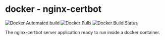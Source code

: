 # docker - nginx-certbot

[![Docker Automated build](https://img.shields.io/docker/automated/talsenteam/docker-nginx-certbot.svg?style=for-the-badge)](https://hub.docker.com/r/talsenteam/docker-nginx-certbot/)
[![Docker Pulls](https://img.shields.io/docker/pulls/talsenteam/docker-nginx-certbot.svg?style=for-the-badge)](https://hub.docker.com/r/talsenteam/docker-nginx-certbot/)
[![Docker Build Status](https://img.shields.io/docker/build/talsenteam/docker-nginx-certbot.svg?style=for-the-badge)](https://hub.docker.com/r/talsenteam/docker-nginx-certbot/)

The nginx-certbot server application ready to run inside a docker container.